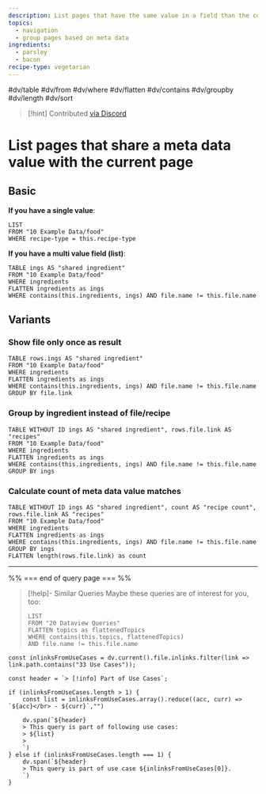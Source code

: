 ```yaml
---
description: List pages that have the same value in a field than the current one, i.e. to find recipes that share ingredients
topics:
  - navigation
  - group pages based on meta data
ingredients:
  - parsley
  - bacon
recipe-type: vegetarian
---
```

#dv/table #dv/from #dv/where #dv/flatten #dv/contains #dv/groupby #dv/length #dv/sort 


> [!hint] Contributed [via Discord](https://discord.com/channels/686053708261228577/875721010144477204/1006083409631789086)

# List pages that share a meta data value with the current page

## Basic 
**If you have a single value**:

```dataview
LIST
FROM "10 Example Data/food"
WHERE recipe-type = this.recipe-type
```

**If you have a multi value field (list)**:

```dataview
TABLE ings AS "shared ingredient"
FROM "10 Example Data/food"
WHERE ingredients
FLATTEN ingredients as ings
WHERE contains(this.ingredients, ings) AND file.name != this.file.name
```

## Variants

### Show file only once as result

```dataview
TABLE rows.ings AS "shared ingredient"
FROM "10 Example Data/food"
WHERE ingredients
FLATTEN ingredients as ings
WHERE contains(this.ingredients, ings) AND file.name != this.file.name
GROUP BY file.link
```

### Group by ingredient instead of file/recipe

```dataview
TABLE WITHOUT ID ings AS "shared ingredient", rows.file.link AS "recipes"
FROM "10 Example Data/food"
WHERE ingredients
FLATTEN ingredients as ings
WHERE contains(this.ingredients, ings) AND file.name != this.file.name
GROUP BY ings
```

### Calculate count of meta data value matches

```dataview
TABLE WITHOUT ID ings AS "shared ingredient", count AS "recipe count", rows.file.link AS "recipes"
FROM "10 Example Data/food"
WHERE ingredients
FLATTEN ingredients as ings
WHERE contains(this.ingredients, ings) AND file.name != this.file.name
GROUP BY ings
FLATTEN length(rows.file.link) as count
```

---
%% === end of query page === %%
> [!help]- Similar Queries
> Maybe these queries are of interest for you, too:
> ```dataview
> LIST
> FROM "20 Dataview Queries"
> FLATTEN topics as flattenedTopics
> WHERE contains(this.topics, flattenedTopics)
> AND file.name != this.file.name
> ```

```dataviewjs
const inlinksFromUseCases = dv.current().file.inlinks.filter(link => link.path.contains("33 Use Cases"));

const header = `> [!info] Part of Use Cases`;

if (inlinksFromUseCases.length > 1) {
	const list = inlinksFromUseCases.array().reduce((acc, curr) => `${acc}</br> - ${curr}`,"")

	dv.span(`${header}
    > This query is part of following use cases:
    > ${list}
    > 
	`)
} else if (inlinksFromUseCases.length === 1) {
	dv.span(`${header}
    > This query is part of use case ${inlinksFromUseCases[0]}.
	`)
}
```